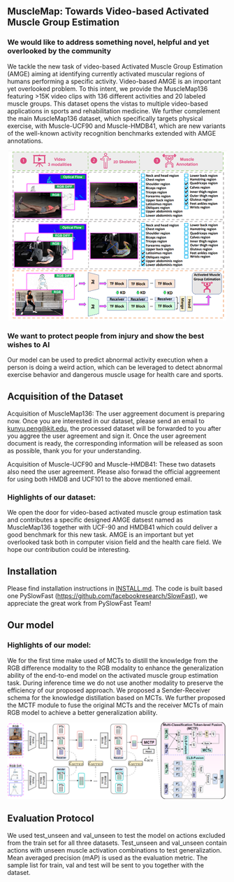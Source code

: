 
## MuscleMap: Towards Video-based Activated Muscle Group Estimation

### We would like to address something novel, helpful and yet overlooked by the community
We tackle the new task of video-based Activated Muscle Group Estimation (AMGE) aiming at identifying currently activated muscular regions of humans performing a specific activity. Video-based AMGE is an important yet overlooked problem. To this intent, we provide the MuscleMap136 featuring >15K video clips with 136 different activities and 20 labeled muscle groups. This dataset opens the vistas to multiple video-based applications in sports and rehabilitation medicine. We further complement the main MuscleMap136 dataset, which specifically targets physical exercise, with Muscle-UCF90 and Muscle-HMDB41, which are new variants of the well-known activity recognition benchmarks extended with AMGE annotations. 
<div align="center">
  <img src="https://github.com/KPeng9510/MuscleMap/blob/master/demo/TS.png" width="500px"/>
</div>

### We want to protect people from injury and show the best wishes to AI
Our model can be used to predict abnormal activity execution when a person is doing a weird action, which can be leveraged to detect abnormal exercise behavior and dangerous muscle usage for health care and sports.

## Acquisition of the Dataset

Acquisition of MuscleMap136: The user aggreement document is preparing now. Once you are interested in our dataset, please send an email to kunyu.peng@kit.edu, the processed dataset will be forwarded to you after you aggree the user agreement and sign it. Once the user agreement document is ready, the corresponding information will be released as soon as possible, thank you for your understanding.

Acquisition of Muscle-UCF90 and Muscle-HMDB41: These two datasets also need the user agreement. Please also forwad the official aggreement for using both HMDB and UCF101 to the above mentioned email.
### Highlights of our dataset:

We open the door for video-based activated muscle group estimation task and contributes a specific designed AMGE datsest named as MuscleMap136 together with UCF-90 and HMDB41 which could deliver a good benchmark for this new task. AMGE is an important but yet overlooked task both in computer vision field and the health care field. We hope our contribution could be interesting.

## Installation

Please find installation instructions in [INSTALL.md](INSTALL.md). The code is built based one PySlowFast (https://github.com/facebookresearch/SlowFast), we appreciate the great work from PySlowFast Team!

## Our model

### Highlights of our model:

We for the first time make used of MCTs to distill the knowledge from the RGB difference modality to the RGB modality to enhance the generalization ability of the end-to-end model on the activated muscle group estimation task. During inference time we do not use another modality to preserve the efficiency of our proposed approach. We proposed a Sender-Receiver schema for the knowledge distillation based on MCTs. We further proposed the MCTF module to fuse the original MCTs and the receiver MCTs of main RGB model to achieve a better generalization ability.

<div align="center">
  <img src="https://github.com/KPeng9510/MuscleMap/blob/master/demo/main_Model.png" width="900px"/>
</div>


## Evaluation Protocol

We used test_unseen and val_unseen to test the model on actions excluded from the train set for all three datasets. Test_unseen and val_unseen contain actions with unseen muscle activation combinations to test generalization. Mean averaged precision (mAP) is used as the evaluation metric. The sample list for train, val and test will be sent to you together with the dataset.


